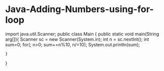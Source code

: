 # Java-Adding-Numbers-using-for-loop
import java.util.Scanner;
public class Main
{
    public static void main(String arg[]){
        Scanner sc = new Scanner(System.in);
        int n = sc.nextInt();
        int sum=0;
        for(; n>0; sum+=n%10, n/=10);
        System.out.println(sum);
        
    }
}
